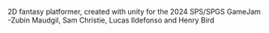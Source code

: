 2D fantasy platformer, created with unity for the 2024 SPS/SPGS GameJam
-Zubin Maudgil, Sam Christie, Lucas Ildefonso and Henry Bird
